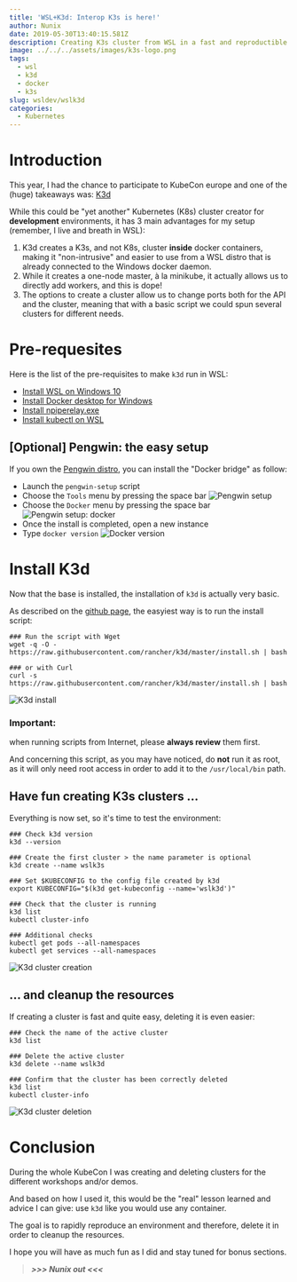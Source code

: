 ```yaml
---
title: 'WSL+K3d: Interop K3s is here!'
author: Nunix
date: 2019-05-30T13:40:15.581Z
description: Creating K3s cluster from WSL in a fast and reproductible way
image: ../../../assets/images/k3s-logo.png
tags:
  - wsl
  - k3d
  - docker
  - k3s
slug: wsldev/wslk3d
categories:
  - Kubernetes
---
```

# Introduction

This year, I had the chance to participate to KubeCon europe and one of the (huge) takeaways was: [K3d](https://github.com/rancher/k3d)

While this could be "yet another" Kubernetes (K8s) cluster creator for **development** environments, it has 3 main advantages for my setup (remember, I live and breath in WSL):

1. K3d creates a K3s, and not K8s, cluster **inside** docker containers, making it "non-intrusive" and easier to use from a WSL distro that is already connected to the Windows docker daemon.
2. While it creates a one-node master, à la minikube, it actually allows us to directly add workers, and this is dope!
3. The options to create a cluster allow us to change ports both for the API and the cluster, meaning that with a basic script we could spun several clusters for different needs.

# Pre-requesites

Here is the list of the pre-requisites to make `k3d` run in WSL:

* [Install WSL on Windows 10](https://docs.microsoft.com/en-us/windows/wsl/install-win10)
* [Install Docker desktop for Windows](https://runnable.com/docker/install-docker-on-windows-10)
* [Install npiperelay.exe](https://github.com/jstarks/npiperelay)
* [Install kubectl on WSL](https://kubernetes.io/docs/tasks/tools/install-kubectl/)

## \[Optional] Pengwin: the easy setup

If you own the [Pengwin distro](https://www.microsoft.com/en-us/p/pengwin/9nv1gv1pxz6p), you can install the "Docker bridge" as follow:

* Launch the `pengwin-setup` script
* Choose the `Tools` menu by pressing the space bar
  ![](../../../assets/images/pengwin-setup-1-tools.png "Pengwin setup")
* Choose the `Docker` menu by pressing the space bar
  ![](../../../assets/images/pengwin-setup-2-docker.png "Pengwin setup: docker")
* Once the install is completed, open a new instance
* Type `docker version`
  ![](../../../assets/images/pengwin-setup-3-docker-version.png "Docker version")

# Install K3d

Now that the base is installed, the installation of `k3d` is actually very basic.

As described on the [github page](https://github.com/rancher/k3d), the easyiest way is to run the install script:

```
### Run the script with Wget
wget -q -O - https://raw.githubusercontent.com/rancher/k3d/master/install.sh | bash

### or with Curl
curl -s https://raw.githubusercontent.com/rancher/k3d/master/install.sh | bash
```

![](../../../assets/images/k3d-install-wget.png "K3d install")

### **Important**:

when running scripts from Internet, please **always review** them first.

And concerning this script, as you may have noticed, do **not** run it as root, as it will only need root access in order to add it to the `/usr/local/bin` path.

## Have fun creating K3s clusters ...

Everything is now set, so it's time to test the environment:

```
### Check k3d version
k3d --version

### Create the first cluster > the name parameter is optional
k3d create --name wslk3s

### Set $KUBECONFIG to the config file created by k3d
export KUBECONFIG="$(k3d get-kubeconfig --name='wslk3d')"

### Check that the cluster is running
k3d list
kubectl cluster-info

### Additional checks
kubectl get pods --all-namespaces
kubectl get services --all-namespaces
```

![](../../../assets/images/k3d-create-cluster.png "K3d cluster creation")

## ... and cleanup the resources

If creating a cluster is fast and quite easy, deleting it is even easier:

```
### Check the name of the active cluster
k3d list

### Delete the active cluster
k3d delete --name wslk3d

### Confirm that the cluster has been correctly deleted
k3d list
kubectl cluster-info
```

![](../../../assets/images/k3d-delete-cluster.png "K3d cluster deletion")

# Conclusion

During the whole KubeCon I was creating and deleting clusters for the different workshops and/or demos.

And based on how I used it, this would be the "real" lesson learned and advice I can give: use `k3d` like you would use any container.

The goal is to rapidly reproduce an environment and therefore, delete it in order to cleanup the resources.

I hope you will have as much fun as I did and stay tuned for bonus sections.

> **_\>>> Nunix out <<<_**
